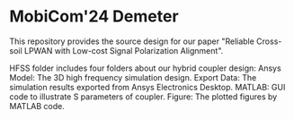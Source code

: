 # MobiCom'24 Demeter

This repository provides the source design for our paper "Reliable Cross-soil LPWAN with Low-cost Signal Polarization Alignment".  

HFSS folder includes four folders about our hybrid coupler design: 
Ansys Model: The 3D high frequency simulation design.
Export Data: The simulation results exported from Ansys Electronics Desktop.
MATLAB: GUI code to illustrate S parameters of coupler.
Figure: The plotted figures by MATLAB code.

